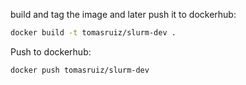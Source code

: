 build and tag the image and later push it to dockerhub:
```bash
docker build -t tomasruiz/slurm-dev .
```

Push to dockerhub:
```bash
docker push tomasruiz/slurm-dev
```
